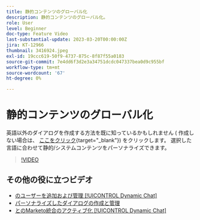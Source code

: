 ```yaml
---
title: 静的コンテンツのグローバル化
description: 静的コンテンツのグローバル化。
role: User
level: Beginner
doc-type: Feature Video
last-substantial-update: 2023-03-20T00:00:00Z
jira: KT-12966
thumbnail: 3416924.jpeg
exl-id: 19ccc619-50f9-4737-875c-8f87f55a0183
source-git-commit: 7e4dd6f3d2e3a34751dcdc047337bea0d9c955bf
workflow-type: tm+mt
source-wordcount: '67'
ht-degree: 0%

---
```


# 静的コンテンツのグローバル化

英語以外のダイアログを作成する方法を既に知っているかもしれません ( 作成しない場合は、 [ここをクリック](https://nation.marketo.com/t5/dynamic-chat-discussion/design-non-english-language-conversations-in-dynamic-chat/m-p/324317#M39){target="_blank"}) をクリックします。 選択した言語に合わせて静的/システムコンテンツをパーソナライズできます。

>[!VIDEO](https://video.tv.adobe.com/v/3416924/?quality=12&learn=on)

## その他の役に立つビデオ

* [のユーザーを追加および管理 [!UICONTROL Dynamic Chat] ](user-management.md)
* [パーソナライズしたダイアログの作成と管理](dialogue-management.md)
* [とのMarketo統合のアクティブ化 [!UICONTROL Dynamic Chat] ](marketo-integration.md)
